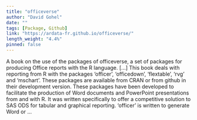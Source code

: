 ```yaml
---
title: "officeverse"
author: "David Gohel"
date: ""
tags: [Package, Github]
link: "https://ardata-fr.github.io/officeverse/"
length_weight: "4.4%"
pinned: false
---
```


A book on the use of the packages of officeverse, a set of packages for producing Office reports with the R language. [...] This book deals with reporting from R with the packages ‘officer’,
‘officedown’, ‘flextable’, ‘rvg’ and ‘mschart’. These packages are available from CRAN or from github in their development version. These packages have been developed to facilitate the production of Word
documents and PowerPoint presentations from and with R. It was written
specifically to offer a competitive solution to SAS ODS for tabular and
graphical reporting. ‘officer’ is written to generate Word or ...
